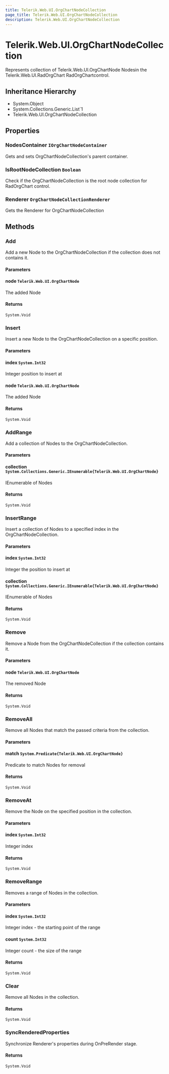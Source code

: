 ```yaml
---
title: Telerik.Web.UI.OrgChartNodeCollection
page_title: Telerik.Web.UI.OrgChartNodeCollection
description: Telerik.Web.UI.OrgChartNodeCollection
---
```


# Telerik.Web.UI.OrgChartNodeCollection

Represents collection of Telerik.Web.UI.OrgChartNode Nodesin the Telerik.Web.UI.RadOrgChart RadOrgChartcontrol.

## Inheritance Hierarchy

* System.Object
* System.Collections.Generic.List`1
* Telerik.Web.UI.OrgChartNodeCollection

## Properties

###  NodesContainer `IOrgChartNodeContainer`

Gets and sets OrgChartNodeCollection's parent container.

###  IsRootNodeCollection `Boolean`

Check if the OrgChartNodeCollection is the root node collection for RadOrgChart control.

###  Renderer `OrgChartNodeCollectionRenderer`

Gets the Renderer for OrgChartNodeCollection

## Methods

###  Add

Add a new Node to the OrgChartNodeCollection if the collection does not contains it.

#### Parameters

#### node `Telerik.Web.UI.OrgChartNode`

The added Node

#### Returns

`System.Void` 

###  Insert

Insert a new Node to the OrgChartNodeCollection on a specific position.

#### Parameters

#### index `System.Int32`

Integer position to insert at

#### node `Telerik.Web.UI.OrgChartNode`

The added Node

#### Returns

`System.Void` 

###  AddRange

Add a collection of Nodes to the OrgChartNodeCollection.

#### Parameters

#### collection `System.Collections.Generic.IEnumerable{Telerik.Web.UI.OrgChartNode}`

IEnumerable of Nodes

#### Returns

`System.Void` 

###  InsertRange

Insert a collection of Nodes to a specified index in the OrgChartNodeCollection.

#### Parameters

#### index `System.Int32`

Integer the position to insert at

#### collection `System.Collections.Generic.IEnumerable{Telerik.Web.UI.OrgChartNode}`

IEnumerable of Nodes

#### Returns

`System.Void` 

###  Remove

Remove a Node from the OrgChartNodeCollection if the collection contains it.

#### Parameters

#### node `Telerik.Web.UI.OrgChartNode`

The removed Node

#### Returns

`System.Void` 

###  RemoveAll

Remove all Nodes that match the passed criteria from the collection.

#### Parameters

#### match `System.Predicate{Telerik.Web.UI.OrgChartNode}`

Predicate to match Nodes for removal

#### Returns

`System.Void` 

###  RemoveAt

Remove the Node on the specified position in the collection.

#### Parameters

#### index `System.Int32`

Integer index

#### Returns

`System.Void` 

###  RemoveRange

Removes a range of Nodes in the collection.

#### Parameters

#### index `System.Int32`

Integer index - the starting point of the range

#### count `System.Int32`

Integer count - the size of the range

#### Returns

`System.Void` 

###  Clear

Remove all Nodes in the collection.

#### Returns

`System.Void` 

###  SyncRenderedProperties

Synchronize Renderer's properties during OnPreRender stage.

#### Returns

`System.Void` 

